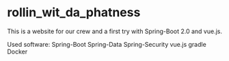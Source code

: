 # rollin_wit_da_phatness
This is a website for our crew and a first try with Spring-Boot 2.0 and vue.js.

Used software:
Spring-Boot
Spring-Data
Spring-Security
vue.js
gradle
Docker
